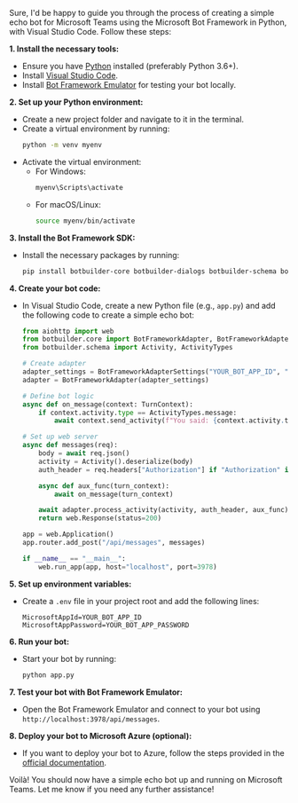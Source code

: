 Sure, I'd be happy to guide you through the process of creating a simple echo bot for Microsoft Teams using the Microsoft Bot Framework in Python, with Visual Studio Code. Follow these steps:

**1. Install the necessary tools:**

- Ensure you have [Python](https://www.python.org/downloads/) installed (preferably Python 3.6+).
- Install [Visual Studio Code](https://code.visualstudio.com/Download).
- Install [Bot Framework Emulator](https://github.com/Microsoft/BotFramework-Emulator/releases) for testing your bot locally.

**2. Set up your Python environment:**

- Create a new project folder and navigate to it in the terminal.
- Create a virtual environment by running:
  ```bash
  python -m venv myenv
  ```
- Activate the virtual environment:
  - For Windows:
    ```bash
    myenv\Scripts\activate
    ```
  - For macOS/Linux:
    ```bash
    source myenv/bin/activate
    ```

**3. Install the Bot Framework SDK:**

- Install the necessary packages by running:
  ```bash
  pip install botbuilder-core botbuilder-dialogs botbuilder-schema botbuilder-integration-aiohttp
  ```

**4. Create your bot code:**

- In Visual Studio Code, create a new Python file (e.g., `app.py`) and add the following code to create a simple echo bot:

  ```python
  from aiohttp import web
  from botbuilder.core import BotFrameworkAdapter, BotFrameworkAdapterSettings, TurnContext
  from botbuilder.schema import Activity, ActivityTypes

  # Create adapter
  adapter_settings = BotFrameworkAdapterSettings("YOUR_BOT_APP_ID", "YOUR_BOT_APP_PASSWORD")
  adapter = BotFrameworkAdapter(adapter_settings)

  # Define bot logic
  async def on_message(context: TurnContext):
      if context.activity.type == ActivityTypes.message:
          await context.send_activity(f"You said: {context.activity.text}")

  # Set up web server
  async def messages(req):
      body = await req.json()
      activity = Activity().deserialize(body)
      auth_header = req.headers["Authorization"] if "Authorization" in req.headers else ""

      async def aux_func(turn_context):
          await on_message(turn_context)

      await adapter.process_activity(activity, auth_header, aux_func)
      return web.Response(status=200)

  app = web.Application()
  app.router.add_post("/api/messages", messages)

  if __name__ == "__main__":
      web.run_app(app, host="localhost", port=3978)
  ```

**5. Set up environment variables:**

- Create a `.env` file in your project root and add the following lines:
  ```plaintext
  MicrosoftAppId=YOUR_BOT_APP_ID
  MicrosoftAppPassword=YOUR_BOT_APP_PASSWORD
  ```

**6. Run your bot:**

- Start your bot by running:
  ```bash
  python app.py
  ```

**7. Test your bot with Bot Framework Emulator:**

- Open the Bot Framework Emulator and connect to your bot using `http://localhost:3978/api/messages`.

**8. Deploy your bot to Microsoft Azure (optional):**

- If you want to deploy your bot to Azure, follow the steps provided in the [official documentation](https://docs.microsoft.com/en-us/azure/bot-service/bot-builder-deploy-az-cli?view=azure-bot-service-4.0&tabs=python).

Voilà! You should now have a simple echo bot up and running on Microsoft Teams. Let me know if you need any further assistance!

